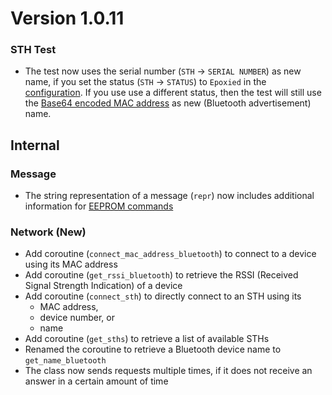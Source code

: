 # Version 1.0.11

### STH Test

- The test now uses the serial number (`STH` → `SERIAL NUMBER`) as new name, if you set the status (`STH` → `STATUS`) to `Epoxied` in the [configuration](../../mytoolit/config/config.yaml). If you use use a different status, then the test will still use the [Base64 encoded MAC address](https://github.com/MyTooliT/ICOc/issues/1) as new (Bluetooth advertisement) name.

## Internal

### Message

- The string representation of a message (`repr`) now includes additional information for [EEPROM commands](https://mytoolit.github.io/Documentation/#block-eeprom)

### Network (New)

- Add coroutine (`connect_mac_address_bluetooth`) to connect to a device using its MAC address
- Add coroutine (`get_rssi_bluetooth`) to retrieve the RSSI (Received Signal Strength Indication) of a device
- Add coroutine (`connect_sth`) to directly connect to an STH using its
  - MAC address,
  - device number, or
  - name
- Add coroutine (`get_sths`) to retrieve a list of available STHs
- Renamed the coroutine to retrieve a Bluetooth device name to `get_name_bluetooth`
- The class now sends requests multiple times, if it does not receive an answer in a certain amount of time
